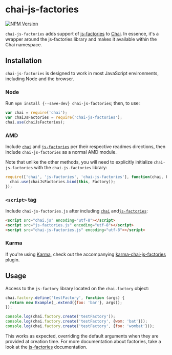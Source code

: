 # chai-js-factories

[![NPM Version](https://fury-badge.herokuapp.com/js/chai-js-factories.png)](http://badge.fury.io/js/chai-js-factories)

`chai-js-factories` adds support of [js-factories][] to [Chai][]. In essence, it's a wrapper around the js-factories library and makes it available within the Chai namespace.


## Installation

`chai-js-factories` is designed to work in most JavaScript environments, including Node and the browser.

### Node

Run `npm install {--save-dev} chai-js-factories`; then, to use:

```javascript
var chai = require('chai');
var chaiJsFactories = require('chai-js-factories');
chai.use(chaiJsFactories);
```

### AMD

Include [`chai`][Chai] and [`js-factories`][js-factories] per their respective readmes directions, then include `chai-js-factories` as a normal AMD module.

Note that unlike the other methods, you will need to explicitly initialize `chai-js-factories` with the `chai-js-factories` library:

```javascript
require(['chai', 'js-factories', 'chai-js-factories'], function(chai, Factory, chaiJsFactories) {
  chai.use(chaiJsFactories.bind(this, Factory));
});
```

### `<script>` tag

Include `chai-js-factories.js` after including [`chai`][chai] and[`js-factories`][js-factories]:

```html
<script src="chai.js" encoding="utf-8"></script>
<script src="js-factories.js" encoding="utf-8"></script>
<script src="chai-js-factories.js" encoding="utf-8"></script>
```

### Karma

If you're using [Karma][], check out the accompanying [karma-chai-js-factories][] plugin.


## Usage

Access to the `js-factory` library located on the `chai.factory` object:

```javascript
chai.factory.define('testFactory', function (args) {
  return new Example(_.extend({foo: 'bar'}, args));
});

console.log(chai.factory.create('testFactory'));
console.log(chai.factory.create('testFactory', {wom: 'bat'}));
console.log(chai.factory.create('testFactory', {foo: 'wombat'}));
```

This works as expected, overriding the default arguments when they are provided at creation time. For more documentation about factories, take a look at the [js-factories][] documentation.



<!-- Links -->

[Chai]: https://github.com/chaijs/chai
[Karma]: http://karma-runner.github.io
[js-factories]: https://github.com/matthijsgroen/js-factories
[karma-chai-js-factories]: https://github.com/solatis/karma-chai-js-factories
